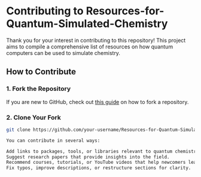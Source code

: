 # Contributing to Resources-for-Quantum-Simulated-Chemistry  

Thank you for your interest in contributing to this repository! This project aims to compile a comprehensive list of resources on how quantum computers can be used to simulate chemistry.  

## How to Contribute  

### 1. Fork the Repository  
If you are new to GitHub, check out [this guide](https://docs.github.com/en/get-started/quickstart/fork-a-repo) on how to fork a repository.  

### 2. Clone Your Fork  
```sh
git clone https://github.com/your-username/Resources-for-Quantum-Simulated-Chemistry.git

You can contribute in several ways:

Add links to packages, tools, or libraries relevant to quantum chemistry simulation.
Suggest research papers that provide insights into the field.
Recommend courses, tutorials, or YouTube videos that help newcomers learn quantum chemistry simulation.
Fix typos, improve descriptions, or restructure sections for clarity.
